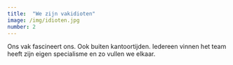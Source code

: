 ```yaml
---
title:  "We zijn vakidioten"
image: /img/idioten.jpg
number: 2
---
```

Ons vak fascineert ons. Ook buiten kantoortijden. Iedereen vinnen het team heeft zijn eigen specialisme en zo vullen we elkaar.
